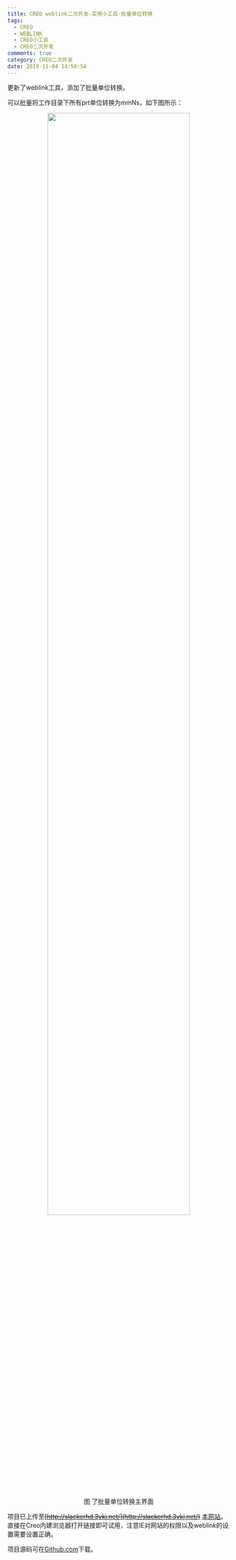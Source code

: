 ```yaml
---
title: CREO weblink二次开发-实用小工具-批量单位转换
tags:
  - CREO
  - WEBLINK
  - CREO小工具
  - CREO二次开发
comments: true
category: CREO二次开发
date: 2019-11-04 14:50:54
---
```



更新了weblink工具，添加了批量单位转换。

可以批量将工作目录下所有prt单位转换为mmNs，如下图所示：

<div align="center">
    <img src="/img/proe/weblinktool11.png" style="width:80%" align="center"/>
    <p>图 了批量单位转换主界面</p>
</div>

项目已上传至~~[http://slackerhd.3vkj.net/](http://slackerhd.3vkj.net/)~~ [本网站](http://www.hudi.site/weblink.html)。直接在Creo内建浏览器打开链接即可试用，注意IE对网站的权限以及weblink的设置需要设置正确。

项目源码可在<a href="https://github.com/slacker-HD/creo_weblink" target="_blank">Github.com</a>下载。
